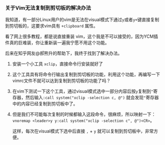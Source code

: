 ### 关于Vim无法复制到剪切板的解决办法

我知道，有一部分Linux用户的vim是无法在visual模式下通过`y`或者`y+`键直接复制到剪切板的，这要求vim具有 `+clipboard` 属性。

看了网上很多教程，都是说直接重装 vim，这个我是不可以接受的，因为YCM插件真的巨难装，你让重新装一遍我宁愿不用这个功能。

后来在知乎网友@郝熊升的帮助下，我终于找到了解决办法。

1.  安装一个小工具 `xclip`，直接命令行安装就好了

2.  这个工具具有将命令行输出复制到剪切板的功能，利用这个功能，再编写一下vimrc文件不就可以达到复制到剪切板的功能了吗？

3.  在vim下测试一下这个工具，通过visual模式选中一部分内容后按`y`复制到`"`寄存器，然后输入`:call system("xclip -selection c, @")` 就会发现`"`寄存器中的内容已经复制到剪切板中了。

4.  但是我们不可能每次复制的时候都输入这段命令，很麻烦，所以映射一下：`vnoremap <leader>y y:call system("xclip -selection c", @")<CR>`。

    这样，每次在visual模式下选中后直接 `,` + `y` 就可以复制到剪切板中，非常方便。
